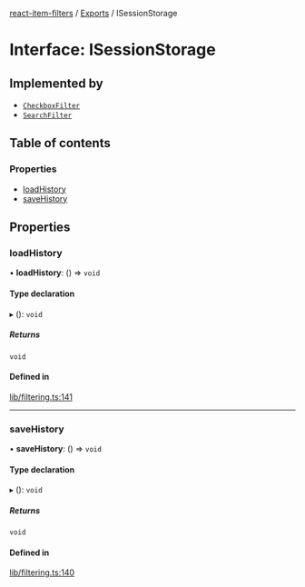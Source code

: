[react-item-filters](../README.md) / [Exports](../modules.md) / ISessionStorage

# Interface: ISessionStorage

## Implemented by

- [`CheckboxFilter`](../classes/CheckboxFilter.md)
- [`SearchFilter`](../classes/SearchFilter.md)

## Table of contents

### Properties

- [loadHistory](ISessionStorage.md#loadhistory)
- [saveHistory](ISessionStorage.md#savehistory)

## Properties

### loadHistory

• **loadHistory**: () => `void`

#### Type declaration

▸ (): `void`

##### Returns

`void`

#### Defined in

[lib/filtering.ts:141](https://github.com/cyf0e/react-item-filters/blob/5033516/src/lib/filtering.ts#L141)

___

### saveHistory

• **saveHistory**: () => `void`

#### Type declaration

▸ (): `void`

##### Returns

`void`

#### Defined in

[lib/filtering.ts:140](https://github.com/cyf0e/react-item-filters/blob/5033516/src/lib/filtering.ts#L140)
